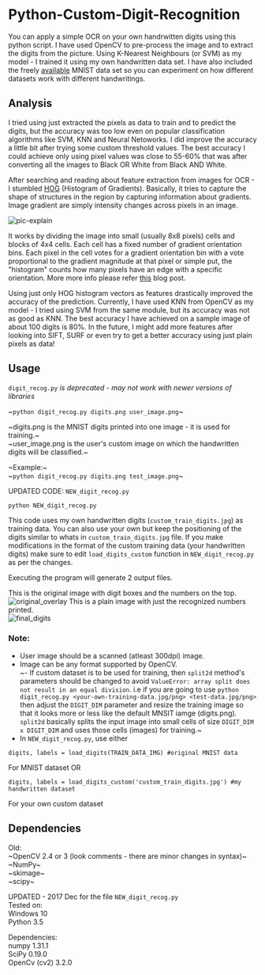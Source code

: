 # Python-Custom-Digit-Recognition

You can apply a simple OCR on your own handrwitten digits using this python script.
I have used OpenCV to pre-process the image and to extract the digits from the picture.
Using K-Nearest Neighbours (or SVM) as my model - I trained it using my own handwritten data set. I have also included the freely [available](http://yann.lecun.com/exdb/mnist/) MNIST data set so you can experiment on how different datasets work with different handwritings.

## Analysis  
I tried using just extracted the pixels as data to train and to predict the digits, but the accuracy was too low even on popular classification algorithms like SVM, KNN and Neural Netoworks.  I did improve the accuracy a little bit after trying some custom threshold values. The best accuracy I could achieve only using pixel values was close to 55-60% that was after converting all the images to Black OR White from Black AND White.    

After searching and reading about feature extraction from images for OCR - I stumbled [HOG](https://en.wikipedia.org/wiki/Histogram_of_oriented_gradients) (Histogram of Gradients).  Basically, it tries to capture the shape of structures in the region by capturing information about gradients. Image gradient are simply intensity changes across pixels in an image.  

![pic-explain](https://gilscvblog.files.wordpress.com/2013/08/figure5.jpg "pic")


It works by dividing the image into small (usually 8x8 pixels) cells and blocks of 4x4 cells. Each cell has a fixed number of gradient orientation bins. Each pixel in the cell votes for a gradient orientation bin with a vote proportional to the gradient magnitude at that pixel or simple put, the "histogram" counts how many pixels have an edge with a specific orientation.  More more info please refer [this](https://gilscvblog.wordpress.com/2013/08/18/a-short-introduction-to-descriptors/) blog post.

Using just only HOG histogram vectors as features drastically improved the accuracy of the prediction.  Currently, I have used KNN from OpenCV as my model - I tried using SVM from the same module, but its accuracy was not as good as KNN. The best accuracy I have achieved on a sample image of about 100 digits is 80%.  In the future, I might add more features after looking into SIFT, SURF or even try to get a better accuracy using just plain pixels as data! 

## Usage  

`digit_recog.py` *is deprecated - may not work with newer versions of libraries*  

~```python digit_recog.py digits.png user_image.png```~

~digits.png is the MNIST digits printed into one image - it is used for training.~  
~user_image.png is the user's custom image on which the handwritten digits will be classified.~

~Example:~  
~```python digit_recog.py digits.png test_image.png```~  

UPDATED CODE: `NEW_digit_recog.py`

```python NEW_digit_recog.py ```

This code uses my own handwritten digits (`custom_train_digits.jpg`) as training data. You can also use your own but keep the positioning of the digits similar to whats in `custom_train_digits.jpg` file. If you make modifications in the format of the custom training data (your handwritten digits) make sure to edit `load_digits_custom` function in `NEW_digit_recog.py` as per the changes.


Executing the program will generate 2 output files.  

This is the original image with digit boxes and the numbers on the top.   
![original_overlay](https://github.com/pavitrakumar78/Python-Custom-Digit-Recognition/blob/master/original_overlay.png)
This is a plain image with just the recognized numbers printed.   
![final_digits](https://github.com/pavitrakumar78/Python-Custom-Digit-Recognition/blob/master/final_digits.png)

### Note:  
- User image should be a scanned (atleast 300dpi) image.  
- Image can be any format supported by OpenCV.  
~- If custom dataset is to be used for training, then `split2d` method's parameters should be changed to avoid `ValueError: array split does not result in an equal division`. i.e if you are going to use `python digit_recog.py <your-own-training-data.jpg/png> <test-data.jpg/png>` then adjust the `DIGIT_DIM` parameter and resize the training image so that it looks more or less like the default MNSIT iamge (digits.png). `split2d` basically splits the input image into small cells of size `DIGIT_DIM x DIGIT_DIM` and uses those cells (images) for training.~  
- In `NEW_digit_recog.py`, use either  
  
```digits, labels = load_digits(TRAIN_DATA_IMG) #original MNIST data```
  
For MNIST dataset OR
  
```digits, labels = load_digits_custom('custom_train_digits.jpg') #my handwritten dataset```
  
For your own custom dataset  
  
  
## Dependencies  
Old:  
~OpenCV 2.4 or 3 (look comments - there are minor changes in syntax)~  
~NumPy~  
~skimage~  
~scipy~    

UPDATED - 2017 Dec for the file `NEW_digit_recog.py`  
Tested on:  
Windows 10    
Python 3.5    
  
Dependencies:  
numpy 1.31.1  
SciPy 0.19.0  
OpenCv (cv2) 3.2.0  
